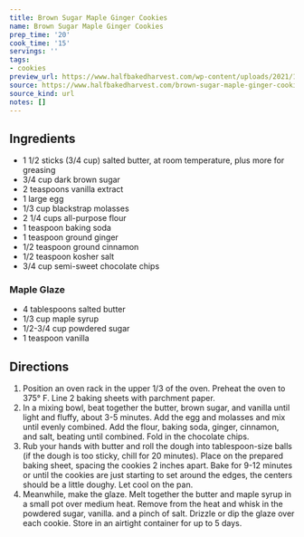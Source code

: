 ```yaml
---
title: Brown Sugar Maple Ginger Cookies
name: Brown Sugar Maple Ginger Cookies
prep_time: '20'
cook_time: '15'
servings: ''
tags:
- cookies
preview_url: https://www.halfbakedharvest.com/wp-content/uploads/2021/12/Brown-Sugar-Maple-Ginger-Cookies-6.jpg
source: https://www.halfbakedharvest.com/brown-sugar-maple-ginger-cookies/
source_kind: url
notes: []
---
```


## Ingredients
- 1 1/2 sticks (3/4 cup) salted butter, at room temperature, plus more for greasing
- 3/4 cup dark brown sugar
- 2 teaspoons vanilla extract
- 1  large egg
- 1/3 cup blackstrap molasses
- 2 1/4 cups all-purpose flour
- 1 teaspoon baking soda
- 1 teaspoon ground ginger
- 1/2 teaspoon ground cinnamon
- 1/2 teaspoon kosher salt
- 3/4 cup semi-sweet chocolate chips

### Maple Glaze
- 4 tablespoons salted butter
- 1/3 cup maple syrup
- 1/2-3/4 cup powdered sugar
- 1 teaspoon vanilla


## Directions
1. Position an oven rack in the upper 1/3 of the oven. Preheat the oven to 375° F. Line 2 baking sheets with parchment paper.
2. In a mixing bowl, beat together the butter, brown sugar, and vanilla until light and fluffy, about 3-5 minutes. Add the egg and molasses and mix until evenly combined. Add the flour, baking soda, ginger, cinnamon, and salt, beating until combined. Fold in the chocolate chips.
3. Rub your hands with butter and roll the dough into tablespoon-size balls (if the dough is too sticky, chill for 20 minutes). Place on the prepared baking sheet, spacing the cookies 2 inches apart. Bake for 9-12 minutes or until the cookies are just starting to set around the edges, the centers should be a little doughy. Let cool on the pan.
4. Meanwhile, make the glaze. Melt together the butter and maple syrup in a small pot over medium heat. Remove from the heat and whisk in the powdered sugar, vanilla. and a pinch of salt. Drizzle or dip the glaze over each cookie. Store in an airtight container for up to 5 days.
